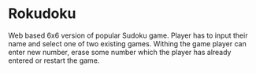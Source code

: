 # Rokudoku
Web based 6x6 version of popular Sudoku game. 
Player has to input their name and select one of two existing games. Withing the game player can enter new number, erase some number which the player has already entered or restart the game. 
